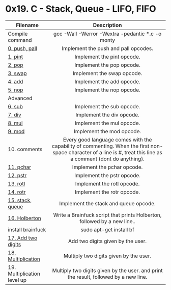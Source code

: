 # 0x19. C - Stack, Queue - LIFO, FIFO

| Filename |  Description  |
|----------|:-------------:|
| Compile command | gcc -Wall -Werror -Wextra -pedantic *.c -o monty |
| [0. push, pall](https://github.com/renatoleonholberton/monty/blob/main/op_funcs.c) |  Implement the push and pall opcodes. |
| [1. pint](https://github.com/renatoleonholberton/monty/blob/main/op_funcs.c) |  Implement the pint opcode.  |
| [2. pop](https://github.com/renatoleonholberton/monty/blob/main/op_funcs.c) | Implement the pop opcode. |
| [3. swap](https://github.com/renatoleonholberton/monty/blob/main/op_funcs.c) | Implement the swap opcode. |
| [4. add](https://github.com/renatoleonholberton/monty/blob/main/op_funcs.c) | Implement the add opcode. |
| [5. nop](https://github.com/renatoleonholberton/monty/blob/main/parse_input.c) | Implement the nop opcode. |
| Advanced |                         |
| [6. sub](https://github.com/renatoleonholberton/monty/blob/main/op_funcs_2.c) |Implement the sub opcode. |
| [7. div](https://github.com/renatoleonholberton/monty/blob/main/op_funcs_2.c) | Implement the div opcode. |
| [8. mul](https://github.com/renatoleonholberton/monty/blob/main/op_funcs_2.c) | Implement the mul opcode. |
| [9. mod](https://github.com/renatoleonholberton/monty/blob/main/op_funcs_2.c) | Implement the mod opcode. |
| 10. comments | Every good language comes with the capability of commenting. When the first non-space character of a line is #, treat this line as a comment (dont do anything). |
| [11. pchar](https://github.com/renatoleonholberton/monty/blob/main/op_funcs_2.c) | Implement the pchar opcode. |
| [12. pstr](https://github.com/renatoleonholberton/monty/blob/main/op_funcs_3.c) | Implement the pstr opcode. |
| [13. rotl](https://github.com/renatoleonholberton/monty/blob/main/op_funcs_3.c) | Implement the rotl opcode. |
| [14. rotr](https://github.com/renatoleonholberton/monty/blob/main/op_funcs_3.c) | Implement the rotr opcode. |
| [15. stack, queue](https://github.com/renatoleonholberton/monty/blob/main/parse_input.c) | Implement the stack and queue opcode. |
| [16. Holberton](https://github.com/renatoleonholberton/monty/blob/main/bf/1000-holberton.bf) | Write a Brainfuck script that prints Holberton, followed by a new line.. |
| install brainfuck | sudo apt-get install bf |
| [17. Add two digits](https://github.com/renatoleonholberton/monty/blob/main/bf/1001-add.bf) | Add two digits given by the user. |
| [18. Multiplication](https://github.com/renatoleonholberton/monty/blob/main/bf/1001-add.bf) | Multiply two digits given by the user. |
| 19. Multiplication level up | Multiply two digits given by the user. and print the result, followed by a new line. |
